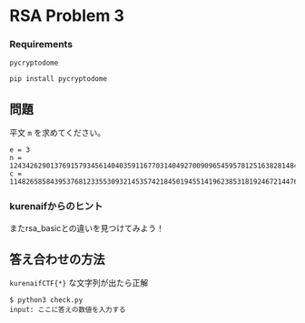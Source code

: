 # RSA Problem 3

### Requirements

`pycryptodome`

```
pip install pycryptodome
```


## 問題

平文 `m` を求めてください。


```
e = 3
n = 124342629013769157934561404035911677031404927009096545957812516382814846306534543052761065756323072976195532835304110759784668426225810560713907031843001942319341462999247047788954930268654775680932659749234198390677645303582839831125798828076574555754543086539418352936283457618511693940055358371877429745793
c = 114826585843953768123355309321453574218450194551419623853181924672144760867738501240115638551042040088507727976209996574943808216852598440889618961059884357449582684359949152389465956640584373727378795378418240548842260197810149989
```

### kurenaifからのヒント

またrsa_basicとの違いを見つけてみよう！

## 答え合わせの方法

`kurenaifCTF{*}` な文字列が出たら正解

```
$ python3 check.py
input: ここに答えの数値を入力する
```


